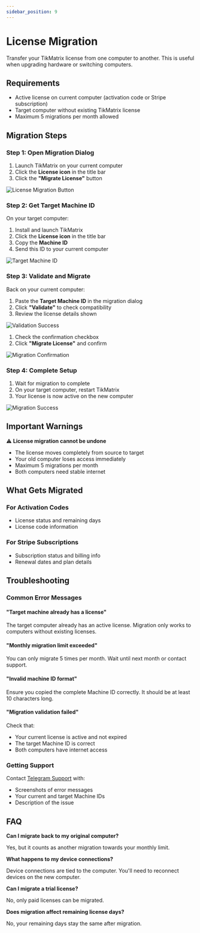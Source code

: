 ```yaml
---
sidebar_position: 9
---
```


# License Migration

Transfer your TikMatrix license from one computer to another. This is useful when upgrading hardware or switching computers.

## Requirements

- Active license on current computer (activation code or Stripe subscription)
- Target computer without existing TikMatrix license
- Maximum 5 migrations per month allowed

## Migration Steps

### Step 1: Open Migration Dialog

1. Launch TikMatrix on your current computer
2. Click the **License icon** in the title bar
3. Click the **"Migrate License"** button

![License Migration Button](../img/migrate-button.webp)

### Step 2: Get Target Machine ID

On your target computer:

1. Install and launch TikMatrix
2. Click the **License icon** in the title bar
3. Copy the **Machine ID**
4. Send this ID to your current computer

![Target Machine ID](../img/target-machine-id.webp)

### Step 3: Validate and Migrate

Back on your current computer:

1. Paste the **Target Machine ID** in the migration dialog
2. Click **"Validate"** to check compatibility
3. Review the license details shown

![Validation Success](../img/validation-success.webp)

1. Check the confirmation checkbox
2. Click **"Migrate License"** and confirm

![Migration Confirmation](../img/migration-confirm.webp)

### Step 4: Complete Setup

1. Wait for migration to complete
2. On your target computer, restart TikMatrix
3. Your license is now active on the new computer

![Migration Success](../img/migration-success.webp)

## Important Warnings

⚠️ **License migration cannot be undone**

- The license moves completely from source to target
- Your old computer loses access immediately
- Maximum 5 migrations per month
- Both computers need stable internet

## What Gets Migrated

### For Activation Codes

- License status and remaining days
- License code information

### For Stripe Subscriptions

- Subscription status and billing info
- Renewal dates and plan details

## Troubleshooting

### Common Error Messages

#### "Target machine already has a license"

The target computer already has an active license. Migration only works to computers without existing licenses.

#### "Monthly migration limit exceeded"

You can only migrate 5 times per month. Wait until next month or contact support.

#### "Invalid machine ID format"

Ensure you copied the complete Machine ID correctly. It should be at least 10 characters long.

#### "Migration validation failed"

Check that:

- Your current license is active and not expired
- The target Machine ID is correct
- Both computers have internet access

### Getting Support

Contact [Telegram Support](https://t.me/tikmatrix_chat) with:

- Screenshots of error messages
- Your current and target Machine IDs
- Description of the issue

## FAQ

**Can I migrate back to my original computer?**

Yes, but it counts as another migration towards your monthly limit.

**What happens to my device connections?**

Device connections are tied to the computer. You'll need to reconnect devices on the new computer.

**Can I migrate a trial license?**

No, only paid licenses can be migrated.

**Does migration affect remaining license days?**

No, your remaining days stay the same after migration.
